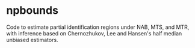 # npbounds
Code to estimate partial identification regions under NAB, MTS, and MTR, with inference based on Chernozhukov, Lee and Hansen's half median unbiased estimators.
